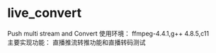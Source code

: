 # live_convert
 Push multi stream and Convert
使用环境：
ffmpeg-4.4.1,g++ 4.8.5,c11  
主要实现功能：
直播推流转推功能和直播转码测试
